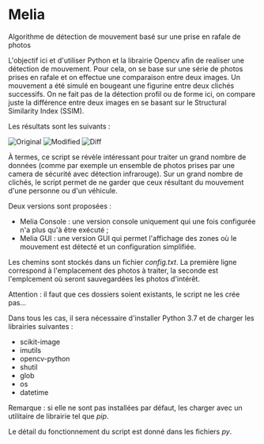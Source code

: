 # Melia
Algorithme de détection de mouvement basé sur une prise en rafale de photos

L'objectif ici et d'utiliser Python et la librairie Opencv afin de realiser une détection de mouvement. Pour cela, on se base sur une série de photos prises en rafale et on effectue une comparaison entre deux images. Un mouvement a été simulé en bougeant une figurine entre deux clichés successifs. On ne fait pas de la détection profil ou de forme ici, on compare juste la différence entre deux images en se basant sur le Structural Similarity Index (SSIM).

Les résultats sont les suivants :

![Original](http://thibault.giauffret.free.fr/git/images/melia/original.png)
![Modified](http://thibault.giauffret.free.fr/git/images/melia/modified.png)
![Diff](http://thibault.giauffret.free.fr/git/images/melia/diff.png)

 À termes, ce script se révèle intéressant pour traiter un grand nombre de données (comme par exemple un ensemble de photos prises par une camera de sécurité avec détection infrarouge). Sur un grand nombre de clichés, le script permet de ne garder que ceux résultant du mouvement d'une personne ou d'un véhicule.

Deux versions sont proposées :
- Melia Console : une version console uniquement qui une fois configurée n'a plus qu'à être exécuté ;
- Melia GUI : une version GUI qui permet l'affichage des zones où le mouvement est détecté et un configuration simplifiée.

Les chemins sont stockés dans un fichier <em>config.txt</em>. La première ligne correspond à l'emplacement des photos à traiter, la seconde est l'emplcement où seront sauvegardées les photos d'intérêt.

Attention : il faut que ces dossiers soient existants, le script ne les crée pas...

Dans tous les cas, il sera nécessaire d'installer Python 3.7 et de charger les librairies suivantes :
- scikit-image
- imutils
- opencv-python
- shutil
- glob
- os
- datetime

Remarque : si elle ne sont pas installées par défaut, les charger avec un utilitaire de librairie tel que <em>pip</em>.

Le détail du fonctionnement du script est donné dans les fichiers <em>py</em>.
